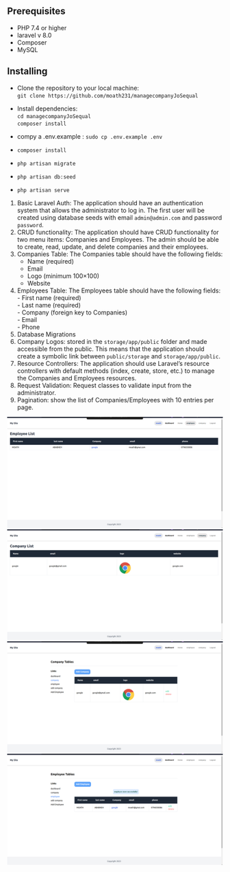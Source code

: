 ## Prerequisites

- PHP 7.4 or higher
- laravel v 8.0
- Composer
- MySQL


## Installing

- Clone the repository to your local machine: <br>
  `git clone https://github.com/moath231/managecompanyJoSequal`

- Install dependencies: <br>
 `cd managecompanyJoSequal`<br>
  `composer install`

- compy a .env.example :
  `sudo cp .env.example .env`

- `composer install`

- `php artisan migrate`

- `php artisan db:seed`

- `php artisan serve`


1.  Basic Laravel Auth: The application should have an authentication system that allows the administrator to log in. The first user will be created using database seeds with email `admin@admin.com` and password `password`.
2. CRUD functionality: The application should have CRUD functionality for two menu items: Companies and Employees. The admin should be able to create, read, update, and delete companies and their employees.
3. Companies Table: The Companies table should have the following fields:
    -   Name (required)
    -   Email
    -   Logo (minimum 100×100)
    -   Website
 4.  Employees Table: The Employees table should have the following fields:
    -   First name (required)<br>
    -   Last name (required)<br>
    -   Company (foreign key to Companies)<br>
    -   Email<br>
    -   Phone<br>
5.  Database Migrations
6.  Company Logos: stored in the `storage/app/public` folder and made accessible from the public. This means that the application should create a symbolic link 
    between `public/storage` and `storage/app/public`.
7.  Resource Controllers: The application should use Laravel’s resource controllers with default methods (index, create, store, etc.) to manage the Companies 
    and Employees resources.
8.  Request Validation: Request classes to validate input from the administrator.
9.  Pagination: show the list of Companies/Employees with 10 entries per page.





<img src="/1.png">
<img src="/2.png">
<img src="/3.png">
<img src="/4.png">